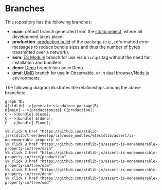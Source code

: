 <!--

@license Apache-2.0

Copyright (c) 2022 The Stdlib Authors.

Licensed under the Apache License, Version 2.0 (the "License");
you may not use this file except in compliance with the License.
You may obtain a copy of the License at

    http://www.apache.org/licenses/LICENSE-2.0

Unless required by applicable law or agreed to in writing, software
distributed under the License is distributed on an "AS IS" BASIS,
WITHOUT WARRANTIES OR CONDITIONS OF ANY KIND, either express or implied.
See the License for the specific language governing permissions and
limitations under the License.

-->

# Branches

This repository has the following branches:

-   **main**: default branch generated from the [stdlib project][stdlib-url], where all development takes place.
-   **production**: [production build][production-url] of the package (e.g., reformatted error messages to reduce bundle sizes and thus the number of bytes transmitted over a network).
-   **esm**: [ES Module][esm-url] branch for use via a `script` tag without the need for installation and bundlers.
-   **deno**: [Deno][deno-url] branch for use in Deno.
-   **umd**: [UMD][umd-url] branch for use in Observable, or in dual browser/Node.js environments.

The following diagram illustrates the relationships among the above branches:

```mermaid
graph TD;
A[stdlib]-->|generate standalone package|B;
B[main] -->|productionize| C[production];
C -->|bundle| D[esm];
C -->|bundle| E[deno];
C -->|bundle| F[umd];

%% click A href "https://github.com/stdlib-js/stdlib/tree/develop/lib/node_modules/%40stdlib/assert/is-nonenumerable-property-in"
%% click B href "https://github.com/stdlib-js/assert-is-nonenumerable-property-in/tree/main"
%% click C href "https://github.com/stdlib-js/assert-is-nonenumerable-property-in/tree/production"
%% click D href "https://github.com/stdlib-js/assert-is-nonenumerable-property-in/tree/esm"
%% click E href "https://github.com/stdlib-js/assert-is-nonenumerable-property-in/tree/deno"
%% click F href "https://github.com/stdlib-js/assert-is-nonenumerable-property-in/tree/umd"
```

[stdlib-url]: https://github.com/stdlib-js/stdlib/tree/develop/lib/node_modules/%40stdlib/assert/is-nonenumerable-property-in
[production-url]: https://github.com/stdlib-js/assert-is-nonenumerable-property-in/tree/production
[deno-url]: https://github.com/stdlib-js/assert-is-nonenumerable-property-in/tree/deno
[umd-url]: https://github.com/stdlib-js/assert-is-nonenumerable-property-in/tree/umd
[esm-url]: https://github.com/stdlib-js/assert-is-nonenumerable-property-in/tree/esm